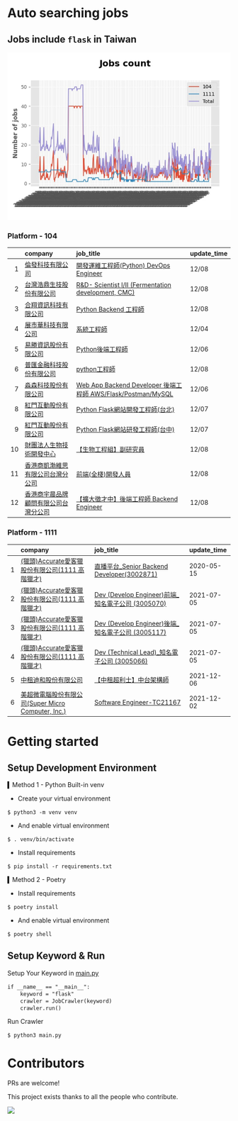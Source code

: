 # Auto searching jobs

## Jobs include `flask` in Taiwan 

 ![image](./doc/plot_img.jpg)


### Platform - 104


|    | company                                                                                 | job_title                                                                                                                | update_time   |
|---:|:----------------------------------------------------------------------------------------|:-------------------------------------------------------------------------------------------------------------------------|:--------------|
|  1 | [倫發科技有限公司](https://www.104.com.tw/company/1a2x6biyl9?jobsource=jolist_c_date)           | [開發運維工程師(Python) DevOps Engineer](https://www.104.com.tw/job/70v91?jobsource=jolist_c_date)                              | 12/08         |
|  2 | [台灣浩鼎生技股份有限公司](https://www.104.com.tw/company/60trb48?jobsource=jolist_c_date)          | [R&amp;D- Scientist I/II (Fermentation development, CMC)](https://www.104.com.tw/job/75d9g?jobsource=jolist_c_date)      | 12/08         |
|  3 | [合翔資訊科技有限公司](https://www.104.com.tw/company/1a2x6blmxr?jobsource=jolist_c_date)         | [Python Backend 工程師](https://www.104.com.tw/job/7fif4?jobsource=jolist_c_date)                                           | 12/08         |
|  4 | [展市華科技有限公司](https://www.104.com.tw/company/1a2x6blbgu?jobsource=jolist_a_relevance)     | [系統工程師](https://www.104.com.tw/job/71erc?jobsource=jolist_a_relevance)                                                   | 12/04         |
|  5 | [易勝資訊股份有限公司](https://www.104.com.tw/company/1a2x6bj8og?jobsource=jolist_a_relevance)    | [Python後端工程師](https://www.104.com.tw/job/76vbt?jobsource=jolist_a_relevance)                                             | 12/06         |
|  6 | [普匯金融科技股份有限公司](https://www.104.com.tw/company/1a2x6bkhzg?jobsource=jolist_c_date)       | [python工程師](https://www.104.com.tw/job/7ark5?jobsource=jolist_c_date)                                                    | 12/08         |
|  7 | [淼森科技股份有限公司](https://www.104.com.tw/company/1a2x6blm7t?jobsource=jolist_a_relevance)    | [Web App Backend Developer 後端工程師 AWS/Flask/Postman/MySQL](https://www.104.com.tw/job/7a7i3?jobsource=jolist_a_relevance) | 12/06         |
|  8 | [紅門互動股份有限公司](https://www.104.com.tw/company/oh4m67k?jobsource=jolist_a_relevance)       | [Python Flask網站開發工程師(台北)](https://www.104.com.tw/job/6xtfl?jobsource=jolist_a_relevance)                                 | 12/07         |
|  9 | [紅門互動股份有限公司](https://www.104.com.tw/company/oh4m67k?jobsource=jolist_a_relevance)       | [Python Flask網站研發工程師(台中)](https://www.104.com.tw/job/6kf9h?jobsource=jolist_a_relevance)                                 | 12/07         |
| 10 | [財團法人生物技術開發中心](https://www.104.com.tw/company/2kmb67c?jobsource=jolist_c_date)          | [【生物工程組】副研究員](https://www.104.com.tw/job/7dqek?jobsource=jolist_c_date)                                                  | 12/08         |
| 11 | [香港商凱渤維思有限公司台灣分公司](https://www.104.com.tw/company/1a2x6bkgaj?jobsource=jolist_c_date)   | [前端(全棧)開發人員](https://www.104.com.tw/job/6aiim?jobsource=jolist_c_date)                                                   | 12/08         |
| 12 | [香港商宇晨品牌顧問有限公司台灣分公司](https://www.104.com.tw/company/1a2x6blkn9?jobsource=jolist_c_date) | [【擴大徵才中】後端工程師 Backend Engineer](https://www.104.com.tw/job/791ud?jobsource=jolist_c_date)                                | 12/08         |

### Platform - 1111


|    | company                                                                          | job_title                                                                          | update_time   |
|---:|:---------------------------------------------------------------------------------|:-----------------------------------------------------------------------------------|:--------------|
|  1 | [(獵頭)Accurate愛客獵股份有限公司(1111 高階獵才)](https://www.1111.com.tw/corp/69647966/)       | [直播平台_Senior Backend Developer(3002871)](https://www.1111.com.tw/job/85960420/)    | 2020-05-15    |
|  2 | [(獵頭)Accurate愛客獵股份有限公司(1111 高階獵才)](https://www.1111.com.tw/corp/69647966/)       | [Dev (Develop Engineer)前端_知名電子公司 (3005070)](https://www.1111.com.tw/job/97460023/) | 2021-07-05    |
|  3 | [(獵頭)Accurate愛客獵股份有限公司(1111 高階獵才)](https://www.1111.com.tw/corp/69647966/)       | [Dev (Develop Engineer)後端_知名電子公司 (3005117)](https://www.1111.com.tw/job/97460074/) | 2021-07-05    |
|  4 | [(獵頭)Accurate愛客獵股份有限公司(1111 高階獵才)](https://www.1111.com.tw/corp/69647966/)       | [Dev (Technical Lead)_知名電子公司 (3005066)](https://www.1111.com.tw/job/97459998/)     | 2021-07-05    |
|  5 | [中租迪和股份有限公司](https://www.1111.com.tw/corp/2850037/)                              | [【中租超利士】中台架構師](https://www.1111.com.tw/job/97507405/)                              | 2021-12-06    |
|  6 | [美超微電腦股份有限公司(Super Micro Computer, Inc.)](https://www.1111.com.tw/corp/9530088/) | [Software Engineer-TC21167](https://www.1111.com.tw/job/98544764/)                 | 2021-12-02    |



# Getting started
## Setup Development Environment
▍Method 1 - Python Built-in venv

- Create your virtual environment
```
$ python3 -m venv venv
```
- And enable virtual environment
```
$ . venv/bin/activate
```
- Install requirements
```
$ pip install -r requirements.txt 
```

▍Method 2 - Poetry
- Install requirements
```
$ poetry install
```
- And enable virtual environment
```
$ poetry shell
```

## Setup Keyword & Run

Setup Your Keyword in [main.py](./main.py#L88)
```
if __name__ == "__main__":
    keyword = "flask"
    crawler = JobCrawler(keyword)
    crawler.run()
```

Run Crawler
```
$ python3 main.py
```

# Contributors
PRs are welcome!

This project exists thanks to all the people who contribute.

<a href="https://github.com/hsuanchi/auto-search-flask-job/graphs/contributors">
  <img src="https://contrib.rocks/image?repo=hsuanchi/auto-search-flask-job"/>
</a>
